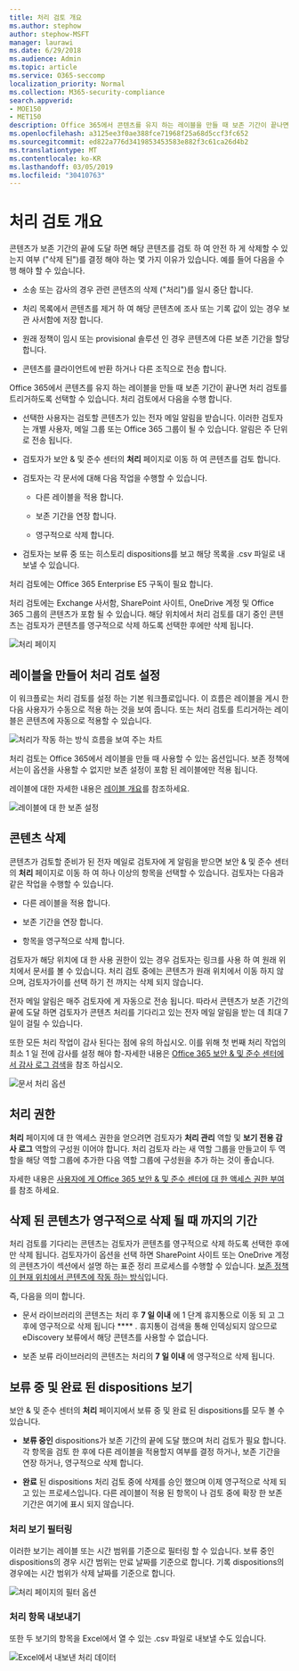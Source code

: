 ```yaml
---
title: 처리 검토 개요
ms.author: stephow
author: stephow-MSFT
manager: laurawi
ms.date: 6/29/2018
ms.audience: Admin
ms.topic: article
ms.service: O365-seccomp
localization_priority: Normal
ms.collection: M365-security-compliance
search.appverid:
- MOE150
- MET150
description: Office 365에서 콘텐츠를 유지 하는 레이블을 만들 때 보존 기간이 끝나면 처리 검토를 트리거하도록 선택할 수 있습니다.
ms.openlocfilehash: a3125ee3f0ae388fce71968f25a68d5ccf3fc652
ms.sourcegitcommit: ed822a776d3419853453583e882f3c61ca26d4b2
ms.translationtype: MT
ms.contentlocale: ko-KR
ms.lasthandoff: 03/05/2019
ms.locfileid: "30410763"
---
```

# <a name="overview-of-disposition-reviews"></a>처리 검토 개요

콘텐츠가 보존 기간의 끝에 도달 하면 해당 콘텐츠를 검토 하 여 안전 하 게 삭제할 수 있는지 여부 ("삭제 된")를 결정 해야 하는 몇 가지 이유가 있습니다. 예를 들어 다음을 수행 해야 할 수 있습니다.
  
- 소송 또는 감사의 경우 관련 콘텐츠의 삭제 ("처리")를 일시 중단 합니다.
    
- 처리 목록에서 콘텐츠를 제거 하 여 해당 콘텐츠에 조사 또는 기록 값이 있는 경우 보관 사서함에 저장 합니다.
    
- 원래 정책이 임시 또는 provisional 솔루션 인 경우 콘텐츠에 다른 보존 기간을 할당 합니다.
    
- 콘텐츠를 클라이언트에 반환 하거나 다른 조직으로 전송 합니다.
    
Office 365에서 콘텐츠를 유지 하는 레이블을 만들 때 보존 기간이 끝나면 처리 검토를 트리거하도록 선택할 수 있습니다. 처리 검토에서 다음을 수행 합니다.
  
- 선택한 사용자는 검토할 콘텐츠가 있는 전자 메일 알림을 받습니다. 이러한 검토자는 개별 사용자, 메일 그룹 또는 Office 365 그룹이 될 수 있습니다. 알림은 주 단위로 전송 됩니다.
    
- 검토자가 보안 &amp; 및 준수 센터의 **처리** 페이지로 이동 하 여 콘텐츠를 검토 합니다. 
    
- 검토자는 각 문서에 대해 다음 작업을 수행할 수 있습니다.
    
  - 다른 레이블을 적용 합니다.
    
  - 보존 기간을 연장 합니다.
    
  - 영구적으로 삭제 합니다.
    
- 검토자는 보류 중 또는 히스토리 dispositions를 보고 해당 목록을 .csv 파일로 내보낼 수 있습니다.
    
처리 검토에는 Office 365 Enterprise E5 구독이 필요 합니다.
  
처리 검토에는 Exchange 사서함, SharePoint 사이트, OneDrive 계정 및 Office 365 그룹의 콘텐츠가 포함 될 수 있습니다. 해당 위치에서 처리 검토를 대기 중인 콘텐츠는 검토자가 콘텐츠를 영구적으로 삭제 하도록 선택한 후에만 삭제 됩니다.
  
![처리 페이지](media/b7436fb2-1f35-4146-8ca2-32c9d10f7e09.png)
  
## <a name="setting-up-the-disposition-review-by-creating-a-label"></a>레이블을 만들어 처리 검토 설정

이 워크플로는 처리 검토를 설정 하는 기본 워크플로입니다. 이 흐름은 레이블을 게시 한 다음 사용자가 수동으로 적용 하는 것을 보여 줍니다. 또는 처리 검토를 트리거하는 레이블은 콘텐츠에 자동으로 적용할 수 있습니다.
  
![처리가 작동 하는 방식 흐름을 보여 주는 차트](media/5fb3f33a-cb53-468c-becc-6dda0ec52778.png)
  
처리 검토는 Office 365에서 레이블을 만들 때 사용할 수 있는 옵션입니다. 보존 정책에서는이 옵션을 사용할 수 없지만 보존 설정이 포함 된 레이블에만 적용 됩니다.
  
레이블에 대한 자세한 내용은 [레이블 개요](labels.md)를 참조하세요.
  
![레이블에 대 한 보존 설정](media/a16dd202-8862-40ac-80ff-6fee974de5da.png)
  
## <a name="disposing-content"></a>콘텐츠 삭제

콘텐츠가 검토할 준비가 된 전자 메일로 검토자에 게 알림을 받으면 보안 &amp; 및 준수 센터의 **처리** 페이지로 이동 하 여 하나 이상의 항목을 선택할 수 있습니다. 검토자는 다음과 같은 작업을 수행할 수 있습니다. 
  
- 다른 레이블을 적용 합니다.
    
- 보존 기간을 연장 합니다.
    
- 항목을 영구적으로 삭제 합니다.
    
검토자가 해당 위치에 대 한 사용 권한이 있는 경우 검토자는 링크를 사용 하 여 원래 위치에서 문서를 볼 수 있습니다. 처리 검토 중에는 콘텐츠가 원래 위치에서 이동 하지 않으며, 검토자가이를 선택 하기 전 까지는 삭제 되지 않습니다.
  
전자 메일 알림은 매주 검토자에 게 자동으로 전송 됩니다. 따라서 콘텐츠가 보존 기간의 끝에 도달 하면 검토자가 콘텐츠 처리를 기다리고 있는 전자 메일 알림을 받는 데 최대 7 일이 걸릴 수 있습니다.
  
또한 모든 처리 작업이 감사 된다는 점에 유의 하십시오. 이를 위해 첫 번째 처리 작업의 최소 1 일 전에 감사를 설정 해야 함-자세한 내용은 [Office 365 보안 &amp; 및 준수 센터에서 감사 로그 검색](search-the-audit-log-in-security-and-compliance.md)을 참조 하십시오. 
  
![문서 처리 옵션](media/771630fd-a9b0-47cf-983b-fe85eb4cdafd.png)
  
## <a name="permissions-for-disposition"></a>처리 권한

**처리** 페이지에 대 한 액세스 권한을 얻으려면 검토자가 **처리 관리** 역할 및 **보기 전용 감사 로그** 역할의 구성원 이어야 합니다. 처리 검토자 라는 새 역할 그룹을 만들고이 두 역할을 해당 역할 그룹에 추가한 다음 역할 그룹에 구성원을 추가 하는 것이 좋습니다. 
  
자세한 내용은 [사용자에 게 Office 365 보안 &amp; 및 준수 센터에 대 한 액세스 권한 부여](grant-access-to-the-security-and-compliance-center.md) 를 참조 하세요.
  
## <a name="how-long-until-disposed-content-is-permanently-deleted"></a>삭제 된 콘텐츠가 영구적으로 삭제 될 때 까지의 기간

처리 검토를 기다리는 콘텐츠는 검토자가 콘텐츠를 영구적으로 삭제 하도록 선택한 후에만 삭제 됩니다. 검토자가이 옵션을 선택 하면 SharePoint 사이트 또는 OneDrive 계정의 콘텐츠가이 섹션에서 설명 하는 표준 정리 프로세스를 수행할 수 있습니다. [보존 정책이 현재 위치에서 콘텐츠에 작동 하는 방식](retention-policies.md#how-a-retention-policy-works-with-content-in-place)입니다.
  
즉, 다음을 의미 합니다.
  
- 문서 라이브러리의 콘텐츠는 처리 후 **7 일 이내** 에 1 단계 휴지통으로 이동 되 고 그 후에 영구적으로 삭제 됩니다 **** . 휴지통이 검색을 통해 인덱싱되지 않으므로 eDiscovery 보류에서 해당 콘텐츠를 사용할 수 없습니다. 
    
- 보존 보류 라이브러리의 콘텐츠는 처리의 **7 일 이내** 에 영구적으로 삭제 됩니다. 
    
## <a name="view-pending-and-completed-dispositions"></a>보류 중 및 완료 된 dispositions 보기

보안 &amp; 및 준수 센터의 **처리** 페이지에서 보류 중 및 완료 된 dispositions를 모두 볼 수 있습니다. 
  
- **보류 중인** dispositions가 보존 기간의 끝에 도달 했으며 처리 검토가 필요 합니다. 각 항목을 검토 한 후에 다른 레이블을 적용할지 여부를 결정 하거나, 보존 기간을 연장 하거나, 영구적으로 삭제 합니다. 
    
- **완료** 된 dispositions 처리 검토 중에 삭제를 승인 했으며 이제 영구적으로 삭제 되 고 있는 프로세스입니다. 다른 레이블이 적용 된 항목이 나 검토 중에 확장 한 보존 기간은 여기에 표시 되지 않습니다. 
    
### <a name="filter-the-disposition-views"></a>처리 보기 필터링

이러한 보기는 레이블 또는 시간 범위를 기준으로 필터링 할 수 있습니다. 보류 중인 dispositions의 경우 시간 범위는 만료 날짜를 기준으로 합니다. 기록 dispositions의 경우에는 시간 범위가 삭제 날짜를 기준으로 합니다.
  
![처리 페이지의 필터 옵션](media/8682a9f5-a77d-45ae-b902-8418a3ebbea1.png)
  
### <a name="export-the-disposition-items"></a>처리 항목 내보내기

또한 두 보기의 항목을 Excel에서 열 수 있는 .csv 파일로 내보낼 수도 있습니다.
  
![Excel에서 내보낸 처리 데이터](media/08e3bc09-b132-47b4-a051-a590b697e725.png)
  

